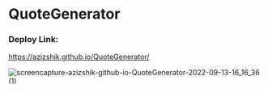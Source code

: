 # QuoteGenerator

### Deploy Link:
https://azizshik.github.io/QuoteGenerator/ </br>

![screencapture-azizshik-github-io-QuoteGenerator-2022-09-13-16_16_36 (1)](https://user-images.githubusercontent.com/68865224/189912488-250a0ae6-8256-4c21-a780-994ba1bf0db0.png)
